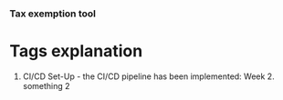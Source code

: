 ### Tax exemption tool
# Tags explanation
1. CI/CD Set-Up - the CI/CD pipeline has been implemented: Week 2.
something 2
